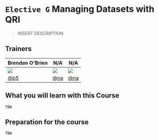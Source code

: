 # `Elective G` Managing Datasets with QRI

> INSERT DESCRIPTION

## Trainers

| **Brendan O'Brien**                                   	| **N/A**                              	| **N/A**                      	|
|-------------------------------------------------------	|--------------------------------------	|------------------------------	|
| ![](https://avatars0.githubusercontent.com/u/1154390) 	| ![](N/A)                             	| ![](N/A)                     	|
| [@b5](https://github.com/b5/)                         	| [@na](https://github.com/na)         	| [@na](https://github.com/na) 	|

## What you will learn with this Course

`TBW`

## Preparation for the course

`TBW`
